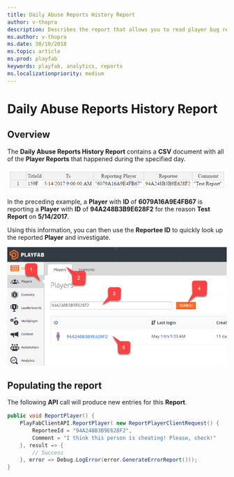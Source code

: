 ```yaml
---
title: Daily Abuse Reports History Report
author: v-thopra
description: Describes the report that allows you to read player bug reporting, and/or to let players report each other for cheating.
ms.author: v-thopra
ms.date: 30/10/2018
ms.topic: article
ms.prod: playfab
keywords: playfab, analytics, reports
ms.localizationpriority: medium
---
```


# Daily Abuse Reports History Report

## Overview

The **Daily Abuse Reports History Report** contains a **CSV** document with all of the **Player Reports** that happened during the specified day.

![Daily Abuse Reports History Report Table](media/tutorials/daily-abuse-reports-history-report-table.png)  

In the preceding example, a **Player** with **ID** of  **6079A16A9E4FB67** is reporting a **Player** with **ID** of **94A248B3B9E628F2** for the reason **Test Report** on **5/14/2017**.

Using this information, you can then use the **Reportee ID** to quickly look up the reported **Player** and investigate.

![Game Manager - Players - Player ID Search](media/tutorials/game-manager-players-player-id-search.png)

## Populating the report

The following **API** call will produce new entries for this **Report**.

```csharp
public void ReportPlayer() {
    PlayFabClientAPI.ReportPlayer( new ReportPlayerClientRequest() {
        ReporteeId = "94A248B3B9E628F2",
        Comment = "I think this person is cheating! Please, check!"
    }, result => {
        // Success
    }, error => Debug.LogError(error.GenerateErrorReport()));
}
```
